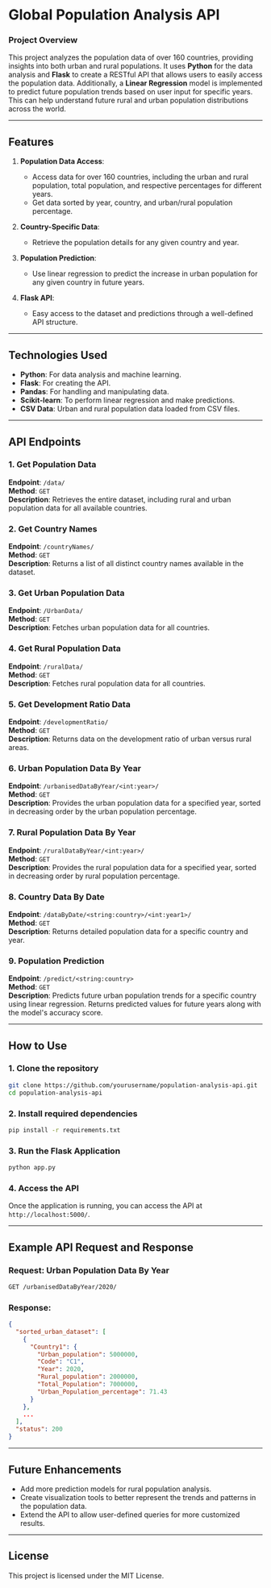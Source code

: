 # Global Population Analysis API

### Project Overview

This project analyzes the population data of over 160 countries, providing insights into both urban and rural populations. It uses **Python** for the data analysis and **Flask** to create a RESTful API that allows users to easily access the population data. Additionally, a **Linear Regression** model is implemented to predict future population trends based on user input for specific years. This can help understand future rural and urban population distributions across the world.

---

## Features

1. **Population Data Access**:
   - Access data for over 160 countries, including the urban and rural population, total population, and respective percentages for different years.
   - Get data sorted by year, country, and urban/rural population percentage.

2. **Country-Specific Data**:
   - Retrieve the population details for any given country and year.
   
3. **Population Prediction**:
   - Use linear regression to predict the increase in urban population for any given country in future years.
   
4. **Flask API**:
   - Easy access to the dataset and predictions through a well-defined API structure.

---

## Technologies Used

- **Python**: For data analysis and machine learning.
- **Flask**: For creating the API.
- **Pandas**: For handling and manipulating data.
- **Scikit-learn**: To perform linear regression and make predictions.
- **CSV Data**: Urban and rural population data loaded from CSV files.

---

## API Endpoints

### 1. **Get Population Data**  
   **Endpoint**: `/data/`  
   **Method**: `GET`  
   **Description**: Retrieves the entire dataset, including rural and urban population data for all available countries.

### 2. **Get Country Names**  
   **Endpoint**: `/countryNames/`  
   **Method**: `GET`  
   **Description**: Returns a list of all distinct country names available in the dataset.

### 3. **Get Urban Population Data**  
   **Endpoint**: `/UrbanData/`  
   **Method**: `GET`  
   **Description**: Fetches urban population data for all countries.

### 4. **Get Rural Population Data**  
   **Endpoint**: `/ruralData/`  
   **Method**: `GET`  
   **Description**: Fetches rural population data for all countries.

### 5. **Get Development Ratio Data**  
   **Endpoint**: `/developmentRatio/`  
   **Method**: `GET`  
   **Description**: Returns data on the development ratio of urban versus rural areas.

### 6. **Urban Population Data By Year**  
   **Endpoint**: `/urbanisedDataByYear/<int:year>/`  
   **Method**: `GET`  
   **Description**: Provides the urban population data for a specified year, sorted in decreasing order by the urban population percentage.

### 7. **Rural Population Data By Year**  
   **Endpoint**: `/ruralDataByYear/<int:year>/`  
   **Method**: `GET`  
   **Description**: Provides the rural population data for a specified year, sorted in decreasing order by rural population percentage.

### 8. **Country Data By Date**  
   **Endpoint**: `/dataByDate/<string:country>/<int:year1>/`  
   **Method**: `GET`  
   **Description**: Returns detailed population data for a specific country and year.

### 9. **Population Prediction**  
   **Endpoint**: `/predict/<string:country>`  
   **Method**: `GET`  
   **Description**: Predicts future urban population trends for a specific country using linear regression. Returns predicted values for future years along with the model's accuracy score.

---

## How to Use

### 1. Clone the repository
```bash
git clone https://github.com/yourusername/population-analysis-api.git
cd population-analysis-api
```

### 2. Install required dependencies
```bash
pip install -r requirements.txt
```

### 3. Run the Flask Application
```bash
python app.py
```

### 4. Access the API
Once the application is running, you can access the API at `http://localhost:5000/`.

---

## Example API Request and Response

### **Request**: Urban Population Data By Year
```bash
GET /urbanisedDataByYear/2020/
```

### **Response**:
```json
{
  "sorted_urban_dataset": [
    {
      "Country1": {
        "Urban_population": 5000000,
        "Code": "C1",
        "Year": 2020,
        "Rural_population": 2000000,
        "Total_Population": 7000000,
        "Urban_Population_percentage": 71.43
      }
    },
    ...
  ],
  "status": 200
}
```

---

## Future Enhancements

- Add more prediction models for rural population analysis.
- Create visualization tools to better represent the trends and patterns in the population data.
- Extend the API to allow user-defined queries for more customized results.

---

## License
This project is licensed under the MIT License.
